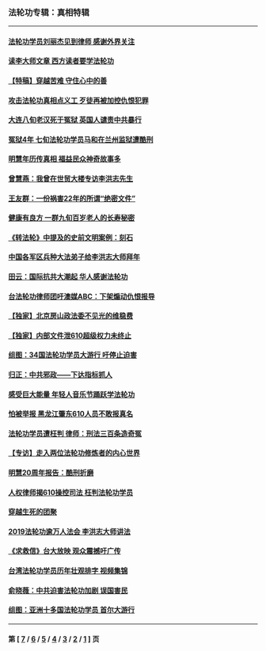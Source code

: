 ### 法轮功专辑：真相特辑
---
#### [法轮功学员刘丽杰见到律师 感谢外界关注](../../pages/nf4389/n13927012.md?03010430) 
#### [读李大师文章 西方读者要学法轮功](../../pages/nf4389/n13925142.md?03010430) 
#### [【特稿】穿越苦难 守住心中的善](../../pages/nf4389/n13784979.md?03010430) 
#### [攻击法轮功真相点义工 歹徒再被加控仇恨犯罪](../../pages/nf4389/n13601019.md?03010430) 
#### [大连八旬老汉死于冤狱 英国人谴责中共暴行](../../pages/nf4389/n13480118.md?03010430) 
#### [冤狱4年 七旬法轮功学员马和在兰州监狱遭酷刑](../../pages/nf4389/n13304688.md?03010430) 
#### [明慧年历传真相 福益民众神奇故事多](../../pages/nf4389/n13294545.md?03010430) 
#### [曾慧燕：我曾在世贸大楼专访李洪志先生](../../pages/nf4389/n12898729.md?03010430) 
#### [王友群：一份祸害22年的所谓“绝密文件”](../../pages/nf4389/n12871750.md?03010430) 
#### [健康有良方 一群九旬百岁老人的长寿秘密](../../pages/nf4389/n12847475.md?03010430) 
#### [《转法轮》中提及的史前文明案例：刻石](../../pages/nf4389/n12758577.md?03010430) 
#### [中国各军区兵种大法弟子给李洪志大师拜年](../../pages/nf4389/n12750047.md?03010430) 
#### [田云：国际抗共大潮起 华人感谢法轮功](../../pages/nf4389/n12357708.md?03010430) 
#### [台法轮功律师团吁澳媒ABC：下架煽动仇恨报导](../../pages/nf4389/n12279917.md?03010430) 
#### [【独家】北京房山政法委不见光的维稳费](../../pages/nf4389/n12031979.md?03010430) 
#### [【独家】内部文件泄610超级权力未终止](../../pages/nf4389/n12023895.md?03010430) 
#### [组图：34国法轮功学员大游行 吁停止迫害](../../pages/nf4389/n11492658.md?03010430) 
#### [归正：中共邪政——下达指标抓人](../../pages/nf4389/n11474770.md?03010430) 
#### [感受巨大能量 年轻人音乐节踊跃学法轮功](../../pages/nf4389/n11441981.md?03010430) 
#### [怕被举报 黑龙江肇东610人员不敢报真名](../../pages/nf4389/n11436499.md?03010430) 
#### [法轮功学员遭枉判 律师：刑法三百条造奇冤](../../pages/nf4389/n11433943.md?03010430) 
#### [【专访】走入两位法轮功修炼者的内心世界](../../pages/nf4389/n11415623.md?03010430) 
#### [明慧20周年报告：酷刑折磨](../../pages/nf4389/n11387954.md?03010430) 
#### [人权律师揭610操控司法 枉判法轮功学员](../../pages/nf4389/n11313370.md?03010430) 
#### [穿越生死的团聚](../../pages/nf4389/n11258922.md?03010430) 
#### [2019法轮功逾万人法会 李洪志大师讲法](../../pages/nf4389/n11265303.md?03010430) 
#### [《求救信》台大放映 观众震撼吁广传](../../pages/nf4389/n10922251.md?03010430) 
#### [台湾法轮功学员历年壮观排字 视频集锦](../../pages/nf4389/n10878789.md?03010430) 
#### [俞晓薇：中共迫害法轮功加剧 误国害民](../../pages/nf4389/n10859260.md?03010430) 
#### [组图：亚洲十多国法轮功学员 首尔大游行](../../pages/nf4389/n10781149.md?03010430) 

---
#### 第 [ [7](./7.md?03010430) / [6](./6.md?03010430) / [5](./5.md?03010430) / [4](./4.md?03010430) / [3](./3.md?03010430) / [2](./2.md?03010430) / [1](./1.md?03010430) ] 页
